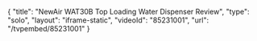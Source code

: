 {
    "title": "NewAir WAT30B Top Loading Water Dispenser Review",
    "type": "solo",
    "layout": "iframe-static",
    "videoId": "85231001",
    "url": "\/tvpembed\/85231001"
}